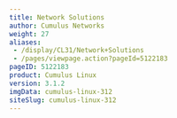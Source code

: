 ```yaml
---
title: Network Solutions
author: Cumulus Networks
weight: 27
aliases:
 - /display/CL31/Network+Solutions
 - /pages/viewpage.action?pageId=5122183
pageID: 5122183
product: Cumulus Linux
version: 3.1.2
imgData: cumulus-linux-312
siteSlug: cumulus-linux-312
---
```


